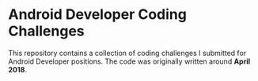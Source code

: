 # Android Developer Coding Challenges

This repository contains a collection of coding challenges I submitted for Android Developer positions.
The code was originally written around **April 2018**. 